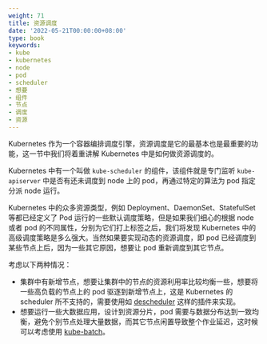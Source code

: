 ```yaml
---
weight: 71
title: 资源调度
date: '2022-05-21T00:00:00+08:00'
type: book
keywords:
- kube
- kubernetes
- node
- pod
- scheduler
- 想要
- 组件
- 节点
- 调度
- 资源
---
```



Kubernetes 作为一个容器编排调度引擎，资源调度是它的最基本也是最重要的功能，这一节中我们将着重讲解 Kubernetes 中是如何做资源调度的。

Kubernetes 中有一个叫做 `kube-scheduler` 的组件，该组件就是专门监听 `kube-apiserver` 中是否有还未调度到 node 上的 pod，再通过特定的算法为 pod 指定分派 node 运行。

Kubernetes 中的众多资源类型，例如 Deployment、DaemonSet、StatefulSet 等都已经定义了 Pod 运行的一些默认调度策略，但是如果我们细心的根据 node 或者 pod 的不同属性，分别为它们打上标签之后，我们将发现 Kubernetes 中的高级调度策略是多么强大。当然如果要实现动态的资源调度，即 pod 已经调度到某些节点上后，因为一些其它原因，想要让 pod 重新调度到其它节点。

考虑以下两种情况：

- 集群中有新增节点，想要让集群中的节点的资源利用率比较均衡一些，想要将一些高负载的节点上的 pod 驱逐到新增节点上，这是 Kubernetes 的 scheduler 所不支持的，需要使用如 [descheduler](https://github.com/kubernetes-sigs/descheduler) 这样的插件来实现。
- 想要运行一些大数据应用，设计到资源分片，pod 需要与数据分布达到一致均衡，避免个别节点处理大量数据，而其它节点闲置导致整个作业延迟，这时候可以考虑使用 [kube-batch](https://github.com/kubernetes-sigs/kube-batch)。

